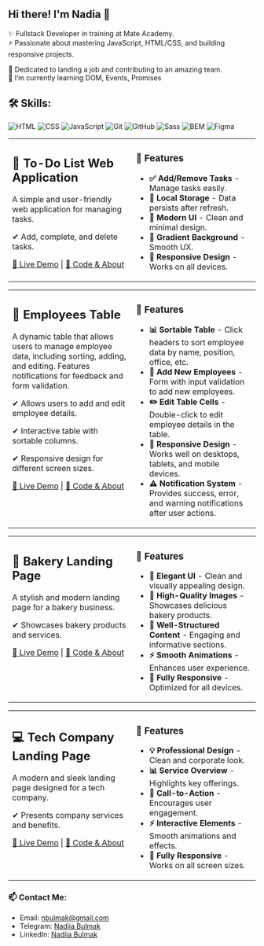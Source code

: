 ## Hi there! I'm Nadia 👋
✨ Fullstack Developer in training at Mate Academy.<br>
⚡ Passionate about mastering JavaScript, HTML/CSS, and building responsive projects.

🤩 Dedicated to landing a job and contributing to an amazing team.<br>
🌱 I’m currently learning DOM, Events, Promises

## 🛠️ Skills:

![HTML](https://img.shields.io/badge/HTML-Flexbox%2C%20Grid-orange?style=for-the-badge&logo=html5&logoColor=white)
![CSS](https://img.shields.io/badge/CSS-Adaptive%20Design%2C%20Animation%2C%20Transformation-blue?style=for-the-badge&logo=css3&logoColor=white)
![JavaScript](https://img.shields.io/badge/JavaScript-ES6%2B%2C%20DOM-yellow?style=for-the-badge&logo=javascript&logoColor=black)
![Git](https://img.shields.io/badge/Git-Version%20Control-red?style=for-the-badge&logo=git&logoColor=white)
![GitHub](https://img.shields.io/badge/GitHub-Repository-black?style=for-the-badge&logo=github&logoColor=white)
![Sass](https://img.shields.io/badge/Sass-CSS%20Preprocessor-pink?style=for-the-badge&logo=sass&logoColor=white)
![BEM](https://img.shields.io/badge/BEM-CSS%20Methodology-green?style=for-the-badge&logo=css3&logoColor=white)
![Figma](https://img.shields.io/badge/Figma-Design%20Tool-blueviolet?style=for-the-badge&logo=figma&logoColor=white)


<div align="left">
  <table width="100%">
    <tr>
      <td width="50%" valign="top">
        <h2>📌 To-Do List Web Application</h2>
        <p>A simple and user-friendly web application for managing tasks.</p>
        <p>✔ Add, complete, and delete tasks.</p>
        <a href="https://nadiiabulmak.github.io/js_to_do_list_new/" class="project-link">🔗 Live Demo</a> |
        <a href="https://github.com/NadiiaBulmak/js_to_do_list_new" class="project-link">📜 Code & About</a>
      </td>
      <td width="50%" valign="top">
        <h3>🚀 Features</h3>
        <ul>
          <li><strong>✅ Add/Remove Tasks</strong> - Manage tasks easily.</li>
          <li><strong>📝 Local Storage</strong> - Data persists after refresh.</li>
          <li><strong>🎨 Modern UI</strong> - Clean and minimal design.</li>
          <li><strong>🌈 Gradient Background</strong> - Smooth UX.</li>
          <li><strong>📱 Responsive Design</strong> - Works on all devices.</li>
        </ul>
      </td>
    </tr>
  </table>
</div>

<div align="left">
  <table width="100%">
    <tr>
      <td width="50%" valign="top">
        <h2>👥 Employees Table</h2>
        <p>A dynamic table that allows users to manage employee data, including sorting, adding, and editing. Features notifications for feedback and form validation.</p>
        <p>✔ Allows users to add and edit employee details.</p>
        <p>✔ Interactive table with sortable columns.</p>
        <p>✔ Responsive design for different screen sizes.</p>
        <a href="https://yourgithubpage.com/employees-table" class="project-link">🔗 Live Demo</a> |
        <a href="https://github.com/yourusername/employees-table" class="project-link">📜 Code & About</a>
      </td>
      <td width="50%" valign="top">
        <h3>🚀 Features</h3>
        <ul>
          <li><strong>📊 Sortable Table</strong> - Click headers to sort employee data by name, position, office, etc.</li>
          <li><strong>📝 Add New Employees</strong> - Form with input validation to add new employees.</li>
          <li><strong>✏️ Edit Table Cells</strong> - Double-click to edit employee details in the table.</li>
          <li><strong>📱 Responsive Design</strong> - Works well on desktops, tablets, and mobile devices.</li>
          <li><strong>⚠️ Notification System</strong> - Provides success, error, and warning notifications after user actions.</li>
        </ul>
      </td>
    </tr>
  </table>
</div>


<div align="left">
  <table width="100%">
    <tr>
      <td width="50%" valign="top">
        <h2>🍞 Bakery Landing Page</h2>
        <p>A stylish and modern landing page for a bakery business.</p>
        <p>✔ Showcases bakery products and services.</p>
        <a href="https://nadiiabulmak.github.io/Bakery_landing_project/" class="project-link">🔗 Live Demo</a> |
        <a href="https://github.com/NadiiaBulmak/Bakery_landing_project" class="project-link">📜 Code & About</a>
      </td>
      <td width="50%" valign="top">
        <h3>🚀 Features</h3>
        <ul>
          <li><strong>🎨 Elegant UI</strong> - Clean and visually appealing design.</li>
          <li><strong>📸 High-Quality Images</strong> - Showcases delicious bakery products.</li>
          <li><strong>📝 Well-Structured Content</strong> - Engaging and informative sections.</li>
          <li><strong>⚡ Smooth Animations</strong> - Enhances user experience.</li>
          <li><strong>📱 Fully Responsive</strong> - Optimized for all devices.</li>
        </ul>
      </td>
    </tr>
  </table>
</div>

<div align="left">
  <table width="100%">
    <tr>
      <td width="50%" valign="top">
        <h2>💻 Tech Company Landing Page</h2>
        <p>A modern and sleek landing page designed for a tech company.</p>
        <p>✔ Presents company services and benefits.</p>
        <a href="https://nadiiabulmak.github.io/Landing_for_Tech_Company/" class="project-link">🔗 Live Demo</a> |
        <a href="https://github.com/NadiiaBulmak/Landing_for_Tech_Company" class="project-link">📜 Code & About</a>
      </td>
      <td width="50%" valign="top">
        <h3>🚀 Features</h3>
        <ul>
          <li><strong>💡 Professional Design</strong> - Clean and corporate look.</li>
          <li><strong>📊 Service Overview</strong> - Highlights key offerings.</li>
          <li><strong>🎯 Call-to-Action</strong> - Encourages user engagement.</li>
          <li><strong>⚡ Interactive Elements</strong> - Smooth animations and effects.</li>
          <li><strong>📱 Fully Responsive</strong> - Works on all screen sizes.</li>
        </ul>
      </td>
    </tr>
  </table>
</div>

  
### 📫 Contact Me:
- Email: nbulmak@gmail.com 
- Telegram: [Nadiia Bulmak](https://t.me/bulmak_nadiia)  
- LinkedIn: [Nadiia Bulmak](www.linkedin.com/in/nadiiabulmak)

<!--
**NadiiaBulmak/NadiiaBulmak** is a ✨ _special_ ✨ repository because its `README.md` (this file) appears on your GitHub profile.

Here are some ideas to get you started:

- 🔭 I’m currently working on ...
- 🌱 I’m currently learning ...
- 👯 I’m looking to collaborate on ...
- 🤔 I’m looking for help with ...
- 💬 Ask me about ...
- 📫 How to reach me: ...
- 😄 Pronouns: ...
- ⚡ Fun fact: ...
-->
